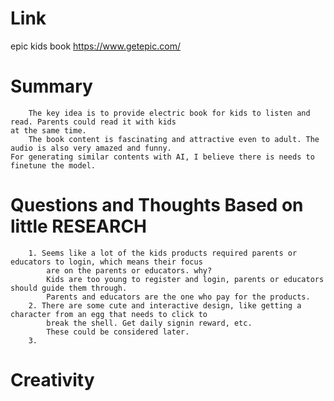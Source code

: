 Link
===============
<p>

epic kids book
https://www.getepic.com/

</p>

Summary
===============
        The key idea is to provide electric book for kids to listen and read. Parents could read it with kids
    at the same time.
        The book content is fascinating and attractive even to adult. The audio is also very amazed and funny. 
    For generating similar contents with AI, I believe there is needs to finetune the model. 

Questions and Thoughts Based on little RESEARCH
===============
        1. Seems like a lot of the kids products required parents or educators to login, which means their focus 
            are on the parents or educators. why?
            Kids are too young to register and login, parents or educators should guide them through.
            Parents and educators are the one who pay for the products.
        2. There are some cute and interactive design, like getting a character from an egg that needs to click to
            break the shell. Get daily signin reward, etc.
            These could be considered later.
        3. 

        

Creativity
==============